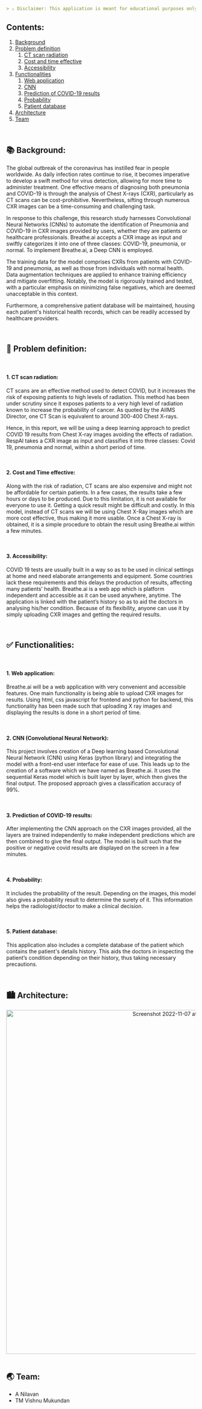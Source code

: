 ```md
> ⚠ Disclaimer: This application is meant for educational purposes only and should not be used in a real-world context.
```

## Contents:

1. [Background](#background)
2. [Problem definition](#problem)
   1. [CT scan radiation](#ctscan)
   2. [Cost and time effective](#cost)
   3. [Accessibility](#accessibility)
3. [Functionalities](#functionalities)
   1. [Web application](#webapp)
   2. [CNN](#cnn)
   3. [Prediction of COVID-19 results](#results)
   4. [Probability](#probability)
   5. [Patient database](#db)
4. [Architecture](#architecture)
6. [Team](#team)

<div class="m-3" id="background">
    <br />
    <h2>📚 Background:</h2>
</div>

The global outbreak of the coronavirus has instilled fear in people worldwide. As daily infection rates continue to rise, it becomes imperative to develop a swift method for virus detection, allowing for more time to administer treatment. One effective means of diagnosing both pneumonia and COVID-19 is through the analysis of Chest X-rays (CXR), particularly as CT scans can be cost-prohibitive. Nevertheless, sifting through numerous CXR images can be a time-consuming and challenging task.

In response to this challenge, this research study harnesses Convolutional Neural Networks (CNNs) to automate the identification of Pneumonia and COVID-19 in CXR images provided by users, whether they are patients or healthcare professionals. Breathe.ai accepts a CXR image as input and swiftly categorizes it into one of three classes: COVID-19, pneumonia, or normal. To implement Breathe.ai, a Deep CNN is employed.

The training data for the model comprises CXRs from patients with COVID-19 and pneumonia, as well as those from individuals with normal health. Data augmentation techniques are applied to enhance training efficiency and mitigate overfitting. Notably, the model is rigorously trained and tested, with a particular emphasis on minimizing false negatives, which are deemed unacceptable in this context.

Furthermore, a comprehensive patient database will be maintained, housing each patient's historical health records, which can be readily accessed by healthcare providers.

<div class="m-3" id="problem">
    <br />
    <h2>🎯 Problem definition:</h2>
</div>

<div class="m-3" id="ctscan">
    <br />
    <h4>1. CT scan radiation:</h4>
</div>

CT scans are an effective method used to detect COVID, but it increases the risk of exposing patients to high levels of radiation. This method has been under scrutiny since it exposes patients to a very high level of radiation known to increase the probability of cancer. As quoted by the AIIMS Director, one CT Scan is equivalent to around 300-400 Chest X-rays.

Hence, in this report, we will be using a deep learning approach to predict COVID 19 results from Chest X-ray images avoiding the effects of radiation. RespAI takes a CXR image as input and classifies it into three classes: Covid 19, pneumonia and normal, within a short period of time.

<div class="m-3" id="cost">
    <br />
    <h4>2. Cost and Time effective:</h4>
</div>

Along with the risk of radiation, CT scans are also expensive and might not be affordable for certain patients. In a few cases, the results take a few hours or days to be produced. Due to this limitation, it is not available for everyone to use it. Getting a quick result might be difficult and costly.
In this model, instead of CT scans we will be using Chest X-Ray images which are more cost effective, thus making it more usable. Once a Chest X-ray is obtained, it is a simple procedure to obtain the result using Breathe.ai within a few minutes.

<div class="m-3" id="accessibility">
    <br />
    <h4>3. Accessibility:</h4>
</div>

COVID 19 tests are usually built in a way so as to be used in clinical settings at home and need elaborate arrangements and equipment. Some countries lack these requirements and this delays the production of results, affecting many patients’ health.
Breathe.ai is a web app which is platform independent and accessible as it can be used anywhere, anytime. The application is linked with the patient’s history so as to aid the doctors in analysing his/her condition. Because of its flexibility, anyone can use it by simply uploading CXR images and getting the required results.

<div class="m-3" id="functionalities">
    <br />
    <h2>✅ Functionalities:</h2>
</div>

<div class="m-3" id="webapp">
    <br />
    <h4>1. Web application:</h4>
</div>

Breathe.ai will be a web application with very convenient and accessible features. One main functionality is being able to upload CXR images for results. Using html, css javascript for frontend and python for backend, this functionality has been made such that uploading X ray images and displaying the results is done in a short period of time.

<div class="m-3" id="cnn">
    <br />
    <h4>2. CNN (Convolutional Neural Network):</h4>
</div>

This project involves creation of a Deep learning based Convolutional Neural Network (CNN) using Keras (python library) and integrating the model with a front-end user interface for ease of use. This leads up to the creation of a software which we have named as Breathe.ai. It uses the sequential Keras model which is built layer by layer, which then gives the final output. The proposed approach gives a classification accuracy of 99%.

<div class="m-3" id="results">
    <br />
    <h4>3. Prediction of COVID-19 results:</h4>
</div>

After implementing the CNN approach on the CXR images provided, all the layers are trained independently to make independent predictions which are then combined to give the final output. The model is built such that the positive or negative covid results are displayed on the screen in a few minutes.

<div class="m-3" id="probability">
    <br />
    <h4>4. Probability:</h4>
</div>

It includes the probability of the result. Depending on the images, this model also gives a probability result to determine the surety of it. This information helps the radiologist/doctor to make a clinical decision.

<div class="m-3" id="db">
    <br />
    <h4>5. Patient database:</h4>
</div>

This application also includes a complete database of the patient which contains the patient's details history. This aids the doctors in inspecting the patient’s condition depending on their history, thus taking necessary precautions.

<div class="m-3" id="architecture">
    <br />
    <h2>🏙 Architecture:</h2>
</div>

<div align='center'>
<img width="913" alt="Screenshot 2022-11-07 at 10 36 05 PM" src="https://user-images.githubusercontent.com/73516876/200371209-b103d183-532c-485b-a4fa-efa6ad8b51c4.png">
</div>


<div class="m-3" id="team">
    <br />
    <h2>🌏 Team:</h2>
</div>

- A Nilavan
- TM Vishnu Mukundan
